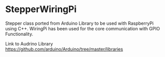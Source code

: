 # StepperWiringPi
Stepper class ported from Arduino Library to be used with RaspberryPi using C++. WiringPi has been used for the core communication with GPIO Functionality.

Link to Audrino Library
https://github.com/arduino/Arduino/tree/master/libraries
